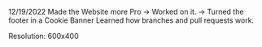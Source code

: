 12/19/2022
Made the Website more Pro
  -> Worked on it.
  -> Turned the footer in a Cookie Banner
Learned how branches and pull requests work.

Resolution: 600x400